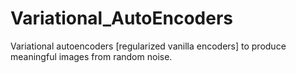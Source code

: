 # Variational_AutoEncoders
Variational autoencoders [regularized vanilla encoders] to produce meaningful images from random noise.

